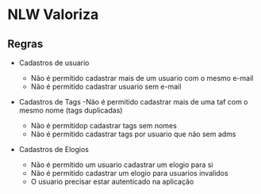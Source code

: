 # NLW Valoriza

## Regras

- Cadastros de usuario
    - Não é permitido cadastrar mais de um usuario com o mesmo e-mail
    - Não é permitido cadastrar usuario sem e-mail
    
- Cadastros de Tags
    -Não é permitido cadastrar mais de uma taf com o mesmo nome (tags duplicadas)
    - Não é permitidop cadastrar tags sem nomes
    - Não é permitido cadastrar tags por usuario que não sem adms
    
- Cadastros de Elogios
    - Não é permitido um usuario cadastrar um elogio para si
    - Não é permitido cadastrar um elogio para usuarios invalidos
    - O usuario precisar estar autenticado na aplicação